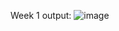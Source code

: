 Week 1 output:
![image](https://github.com/KhandujaKunal/DS_Assignment/assets/73628799/8d12bcc8-9f06-4dc3-857d-09c32201573c)
